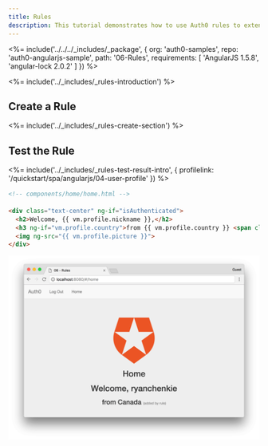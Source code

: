 ```yaml
---
title: Rules
description: This tutorial demonstrates how to use Auth0 rules to extend what Auth0 has to offer.
---
```


<%= include('../../../_includes/_package', {
  org: 'auth0-samples',
  repo: 'auth0-angularjs-sample',
  path: '06-Rules',
  requirements: [
    'AngularJS 1.5.8',
    'angular-lock 2.0.2'
  ]
}) %>

<%= include('../_includes/_rules-introduction') %>

## Create a Rule

<%= include('../_includes/_rules-create-section') %>

## Test the Rule

<%= include('../_includes/_rules-test-result-intro', { profilelink: '/quickstart/spa/angularjs/04-user-profile' }) %>

```html
<!-- components/home/home.html -->

<div class="text-center" ng-if="isAuthenticated">
  <h2>Welcome, {{ vm.profile.nickname }},</h2>
  <h3 ng-if="vm.profile.country">from {{ vm.profile.country }} <span class="additional-info">(added by rule)</span> </h3>
  <img ng-src="{{ vm.profile.picture }}">
</div>
```

![Country rule sample](/media/articles/angularjs/rule-country-show.png)
